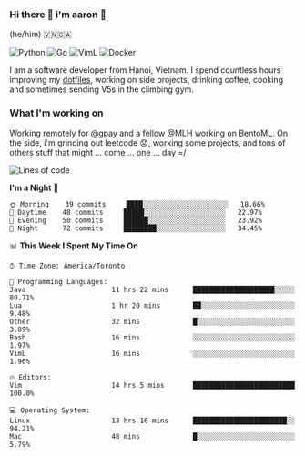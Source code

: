 ### Hi there 👋 i'm aaron :wolf:
(he/him) 🇻🇳🇨🇦

<p align="left">
    <img alt="Python" src="https://img.shields.io/badge/-Python-blue?style=flat-square&logo=python&logoColor=white" />
    <img alt="Go" src="https://img.shields.io/badge/-Golang-46a2f1?style=flat-square&logo=go&logoColor=white" />
    <img alt="VimL" src="https://img.shields.io/badge/-VimL-66d124?style=flat-square&logo=vim&logoColor=white" />
    <img alt="Docker" src="https://img.shields.io/badge/-Docker-1bd7de?style=flat-square&logo=docker&logoColor=white" />
</p>

I am a software developer from Hanoi, Vietnam. I spend countless hours improving my [dotfiles](https://github.com/aarnphm/dotfiles), working on side projects, drinking coffee, cooking and sometimes sending V5s in the climbing gym.

### What I'm working on
Working remotely for [@gpay](http://gpay.vn/en/home_en/) and a fellow [@MLH](https://github.com/MLH-Fellowship/) working on [BentoML](https://github.com/bentoml/BentoML). On the side, i'm grinding out leetcode :worried:, working some projects, and tons of others stuff that might ... come ... one ... day =/



<!--START_SECTION:waka-->
![Lines of code](https://img.shields.io/badge/From%20Hello%20World%20I%27ve%20Written-174787%20lines%20of%20code-blue)

**I'm a Night 🦉** 

```text
🌞 Morning    39 commits     ████░░░░░░░░░░░░░░░░░░░░░   18.66% 
🌆 Daytime    48 commits     █████░░░░░░░░░░░░░░░░░░░░   22.97% 
🌃 Evening    50 commits     ██████░░░░░░░░░░░░░░░░░░░   23.92% 
🌙 Night      72 commits     ████████░░░░░░░░░░░░░░░░░   34.45%

```


📊 **This Week I Spent My Time On** 

```text
⌚︎ Time Zone: America/Toronto

💬 Programming Languages: 
Java                     11 hrs 22 mins      ████████████████████░░░░░   80.71% 
Lua                      1 hr 20 mins        ██░░░░░░░░░░░░░░░░░░░░░░░   9.48% 
Other                    32 mins             █░░░░░░░░░░░░░░░░░░░░░░░░   3.89% 
Bash                     16 mins             ░░░░░░░░░░░░░░░░░░░░░░░░░   1.97% 
VimL                     16 mins             ░░░░░░░░░░░░░░░░░░░░░░░░░   1.96%

🔥 Editors: 
Vim                      14 hrs 5 mins       █████████████████████████   100.0%

💻 Operating System: 
Linux                    13 hrs 16 mins      ███████████████████████░░   94.21% 
Mac                      48 mins             █░░░░░░░░░░░░░░░░░░░░░░░░   5.79%

```


<!--END_SECTION:waka-->

<!--
**aarnphm/aarnphm** is a ✨ _special_ ✨ repository because its `README.md` (this file) appears on your GitHub profile.

Here are some ideas to get you started:

- 🔭 I’m currently working on ...
- 🌱 I’m currently learning ...
- 👯 I’m looking to collaborate on ...
- 🤔 I’m looking for help with ...
- 💬 Ask me about ...
- 📫 How to reach me: ...
- 😄 Pronouns: ...
- ⚡ Fun fact: ...
-->
